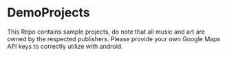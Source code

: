 # DemoProjects

This Repo contains sample projects, do note that all music and art are owned by the respected publishers.
Please provide your own Google Maps API keys to correctly utilize with android.

